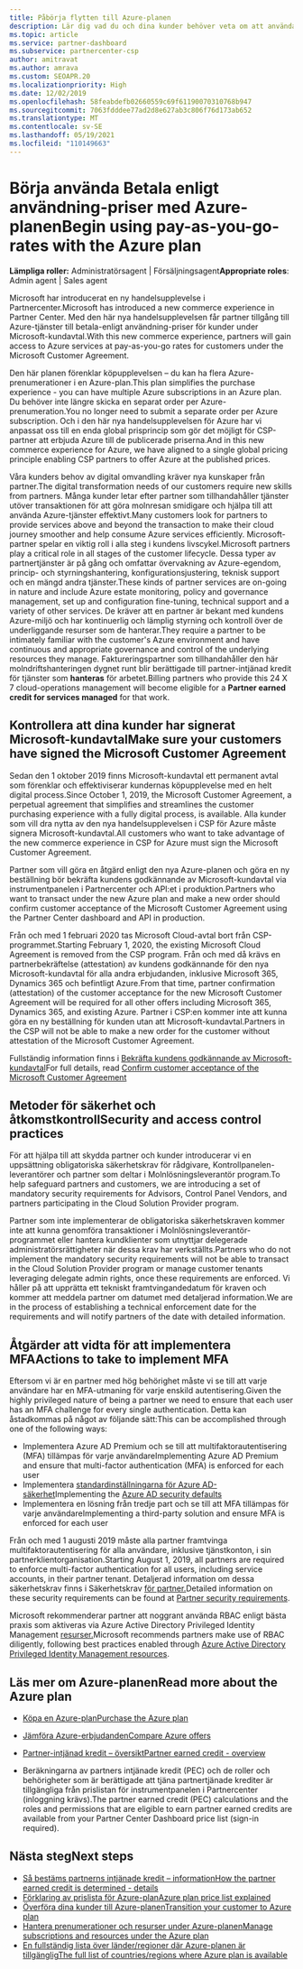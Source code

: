 ```yaml
---
title: Påbörja flytten till Azure-planen
description: Lär dig vad du och dina kunder behöver veta om att använda Azures betala enligt plan, inklusive första steg, säkerhetsåtgärder och hur du kommer igång.
ms.topic: article
ms.service: partner-dashboard
ms.subservice: partnercenter-csp
author: amitravat
ms.author: amrava
ms.custom: SEOAPR.20
ms.localizationpriority: High
ms.date: 12/02/2019
ms.openlocfilehash: 58feabdefb02660559c69f61190070310768b947
ms.sourcegitcommit: 7063fdddee77ad2d8e627ab3c806f76d173ab652
ms.translationtype: MT
ms.contentlocale: sv-SE
ms.lasthandoff: 05/19/2021
ms.locfileid: "110149663"
---
```

# <a name="begin-using-pay-as-you-go-rates-with-the-azure-plan"></a><span data-ttu-id="a137a-103">Börja använda Betala enligt användning-priser med Azure-planen</span><span class="sxs-lookup"><span data-stu-id="a137a-103">Begin using pay-as-you-go-rates with the Azure plan</span></span>

<span data-ttu-id="a137a-104">**Lämpliga roller:** Administratörsagent | Försäljningsagent</span><span class="sxs-lookup"><span data-stu-id="a137a-104">**Appropriate roles**: Admin agent | Sales agent</span></span>


<span data-ttu-id="a137a-105">Microsoft har introducerat en ny handelsupplevelse i Partnercenter.</span><span class="sxs-lookup"><span data-stu-id="a137a-105">Microsoft has introduced a new commerce experience in Partner Center.</span></span>  <span data-ttu-id="a137a-106">Med den här nya handelsupplevelsen får partner tillgång till Azure-tjänster till betala-enligt användning-priser för kunder under Microsoft-kundavtal.</span><span class="sxs-lookup"><span data-stu-id="a137a-106">With this new commerce experience, partners will gain access to Azure services at pay-as-you-go rates for customers under the Microsoft Customer Agreement.</span></span>

<span data-ttu-id="a137a-107">Den här planen förenklar köpupplevelsen – du kan ha flera Azure-prenumerationer i en Azure-plan.</span><span class="sxs-lookup"><span data-stu-id="a137a-107">This plan simplifies the purchase experience - you can have multiple Azure subscriptions in an Azure plan.</span></span> <span data-ttu-id="a137a-108">Du behöver inte längre skicka en separat order per Azure-prenumeration.</span><span class="sxs-lookup"><span data-stu-id="a137a-108">You no longer need to submit a separate order per Azure subscription.</span></span> <span data-ttu-id="a137a-109">Och i den här nya handelsupplevelsen för Azure har vi anpassat oss till en enda global prisprincip som gör det möjligt för CSP-partner att erbjuda Azure till de publicerade priserna.</span><span class="sxs-lookup"><span data-stu-id="a137a-109">And in this new commerce experience for Azure, we have aligned to a single global pricing principle enabling CSP partners to offer Azure at the published prices.</span></span>

<span data-ttu-id="a137a-110">Våra kunders behov av digital omvandling kräver nya kunskaper från partner.</span><span class="sxs-lookup"><span data-stu-id="a137a-110">The digital transformation needs of our customers require new skills from partners.</span></span> <span data-ttu-id="a137a-111">Många kunder letar efter partner som tillhandahåller tjänster utöver transaktionen för att göra molnresan smidigare och hjälpa till att använda Azure-tjänster effektivt.</span><span class="sxs-lookup"><span data-stu-id="a137a-111">Many customers look for partners to provide services above and beyond the transaction to make their cloud journey smoother and help consume Azure services efficiently.</span></span> <span data-ttu-id="a137a-112">Microsoft-partner spelar en viktig roll i alla steg i kundens livscykel.</span><span class="sxs-lookup"><span data-stu-id="a137a-112">Microsoft partners play a critical role in all stages of the customer lifecycle.</span></span> <span data-ttu-id="a137a-113">Dessa typer av partnertjänster är på gång och omfattar övervakning av Azure-egendom, princip- och styrningshantering, konfigurationsjustering, teknisk support och en mängd andra tjänster.</span><span class="sxs-lookup"><span data-stu-id="a137a-113">These kinds of partner services are on-going in nature and include Azure estate monitoring, policy and governance management, set up and configuration fine-tuning, technical support and a variety of other services.</span></span> <span data-ttu-id="a137a-114">De kräver att en partner är bekant med kundens Azure-miljö och har kontinuerlig och lämplig styrning och kontroll över de underliggande resurser som de hanterar.</span><span class="sxs-lookup"><span data-stu-id="a137a-114">They require a partner to be intimately familiar with the customer's Azure environment and have continuous and appropriate governance and control of the underlying resources they manage.</span></span> <span data-ttu-id="a137a-115">Faktureringspartner som tillhandahåller den här molndriftshanteringen dygnet runt blir berättigade till partner-intjänad kredit för tjänster som **hanteras** för arbetet.</span><span class="sxs-lookup"><span data-stu-id="a137a-115">Billing partners who provide this 24 X 7 cloud-operations management will become eligible for a **Partner earned credit for services managed** for that work.</span></span>

## <a name="make-sure-your-customers-have-signed-the-microsoft-customer-agreement"></a><span data-ttu-id="a137a-116">Kontrollera att dina kunder har signerat Microsoft-kundavtal</span><span class="sxs-lookup"><span data-stu-id="a137a-116">Make sure your customers have signed the Microsoft Customer Agreement</span></span>

<span data-ttu-id="a137a-117">Sedan den 1 oktober 2019 finns Microsoft-kundavtal ett permanent avtal som förenklar och effektiviserar kundernas köpupplevelse med en helt digital process.</span><span class="sxs-lookup"><span data-stu-id="a137a-117">Since October 1, 2019, the Microsoft Customer Agreement, a perpetual agreement that simplifies and streamlines the customer purchasing experience with a fully digital process, is available.</span></span> <span data-ttu-id="a137a-118">Alla kunder som vill dra nytta av den nya handelsupplevelsen i CSP för Azure måste signera Microsoft-kundavtal.</span><span class="sxs-lookup"><span data-stu-id="a137a-118">All customers who want to take advantage of the new commerce experience in CSP for Azure must sign the Microsoft Customer Agreement.</span></span>

<span data-ttu-id="a137a-119">Partner som vill göra en åtgärd enligt den nya Azure-planen och göra en ny beställning bör bekräfta kundens godkännande av Microsoft-kundavtal via instrumentpanelen i Partnercenter och API:et i produktion.</span><span class="sxs-lookup"><span data-stu-id="a137a-119">Partners who want to transact under the new Azure plan and make a new order should confirm customer acceptance of the Microsoft Customer Agreement using the Partner Center dashboard and API in production.</span></span>

<span data-ttu-id="a137a-120">Från och med 1 februari 2020 tas Microsoft Cloud-avtal bort från CSP-programmet.</span><span class="sxs-lookup"><span data-stu-id="a137a-120">Starting February 1, 2020, the existing Microsoft Cloud Agreement is removed from the CSP program.</span></span> <span data-ttu-id="a137a-121">Från och med då krävs en partnerbekräftelse (attestation) av kundens godkännande för den nya Microsoft-kundavtal för alla andra erbjudanden, inklusive Microsoft 365, Dynamics 365 och befintligt Azure.</span><span class="sxs-lookup"><span data-stu-id="a137a-121">From that time, partner confirmation (attestation) of the customer acceptance for the new Microsoft Customer Agreement will be required for all other offers including Microsoft 365, Dynamics 365, and existing Azure.</span></span> <span data-ttu-id="a137a-122">Partner i CSP:en kommer inte att kunna göra en ny beställning för kunden utan att Microsoft-kundavtal.</span><span class="sxs-lookup"><span data-stu-id="a137a-122">Partners in the CSP will not be able to make a new order for the customer without attestation of the Microsoft Customer Agreement.</span></span>

<span data-ttu-id="a137a-123">Fullständig information finns i [Bekräfta kundens godkännande av Microsoft-kundavtal](confirm-customer-agreement.md)</span><span class="sxs-lookup"><span data-stu-id="a137a-123">For full details, read [Confirm customer acceptance of the Microsoft Customer Agreement](confirm-customer-agreement.md)</span></span>

## <a name="security-and-access-control-practices"></a><span data-ttu-id="a137a-124">Metoder för säkerhet och åtkomstkontroll</span><span class="sxs-lookup"><span data-stu-id="a137a-124">Security and access control practices</span></span>

<span data-ttu-id="a137a-125">För att hjälpa till att skydda partner och kunder introducerar vi en uppsättning obligatoriska säkerhetskrav för rådgivare, Kontrollpanelen-leverantörer och partner som deltar i Molnlösningsleverantör program.</span><span class="sxs-lookup"><span data-stu-id="a137a-125">To help safeguard partners and customers, we are introducing a set of mandatory security requirements for Advisors, Control Panel Vendors, and partners participating in the Cloud Solution Provider program.</span></span>

<span data-ttu-id="a137a-126">Partner som inte implementerar de obligatoriska säkerhetskraven kommer inte att kunna genomföra transaktioner i Molnlösningsleverantör-programmet eller hantera kundklienter som utnyttjar delegerade administratörsrättigheter när dessa krav har verkställts.</span><span class="sxs-lookup"><span data-stu-id="a137a-126">Partners who do not implement the mandatory security requirements will not be able to transact in the Cloud Solution Provider program or manage customer tenants leveraging delegate admin rights, once these requirements are enforced.</span></span> <span data-ttu-id="a137a-127">Vi håller på att upprätta ett tekniskt framtvingandedatum för kraven och kommer att meddela partner om datumet med detaljerad information.</span><span class="sxs-lookup"><span data-stu-id="a137a-127">We are in the process of establishing a technical enforcement date for the requirements and will notify partners of the date with detailed information.</span></span>

## <a name="actions-to-take-to-implement-mfa"></a><span data-ttu-id="a137a-128">Åtgärder att vidta för att implementera MFA</span><span class="sxs-lookup"><span data-stu-id="a137a-128">Actions to take to implement MFA</span></span>

<span data-ttu-id="a137a-129">Eftersom vi är en partner med hög behörighet måste vi se till att varje användare har en MFA-utmaning för varje enskild autentisering.</span><span class="sxs-lookup"><span data-stu-id="a137a-129">Given the highly privileged nature of being a partner we need to ensure that each user has an MFA challenge for every single authentication.</span></span> <span data-ttu-id="a137a-130">Detta kan åstadkommas på något av följande sätt:</span><span class="sxs-lookup"><span data-stu-id="a137a-130">This can be accomplished through one of the following ways:</span></span>

- <span data-ttu-id="a137a-131">Implementera Azure AD Premium och se till att multifaktorautentisering (MFA) tillämpas för varje användare</span><span class="sxs-lookup"><span data-stu-id="a137a-131">Implementing Azure AD Premium and ensure that multi-factor authentication (MFA) is enforced for each user</span></span>
- <span data-ttu-id="a137a-132">Implementera [standardinställningarna för Azure AD-säkerhet](/azure/active-directory/conditional-access/concept-conditional-access-security-defaults)</span><span class="sxs-lookup"><span data-stu-id="a137a-132">Implementing the [Azure AD security defaults](/azure/active-directory/conditional-access/concept-conditional-access-security-defaults)</span></span>
- <span data-ttu-id="a137a-133">Implementera en lösning från tredje part och se till att MFA tillämpas för varje användare</span><span class="sxs-lookup"><span data-stu-id="a137a-133">Implementing a third-party solution and ensure MFA is enforced for each user</span></span>

<span data-ttu-id="a137a-134">Från och med 1 augusti 2019 måste alla partner framtvinga multifaktorautentisering för alla användare, inklusive tjänstkonton, i sin partnerklientorganisation.</span><span class="sxs-lookup"><span data-stu-id="a137a-134">Starting August 1, 2019, all partners are required to enforce multi-factor authentication for all users, including service accounts, in their partner tenant.</span></span> <span data-ttu-id="a137a-135">Detaljerad information om dessa säkerhetskrav finns i Säkerhetskrav [för partner.](partner-security-requirements.md)</span><span class="sxs-lookup"><span data-stu-id="a137a-135">Detailed information on these security requirements can be found at [Partner security requirements](partner-security-requirements.md).</span></span>

<span data-ttu-id="a137a-136">Microsoft rekommenderar partner att noggrant använda RBAC enligt bästa praxis som aktiveras via Azure Active Directory Privileged Identity Management [resurser.](/azure/active-directory/privileged-identity-management/pim-configure)</span><span class="sxs-lookup"><span data-stu-id="a137a-136">Microsoft recommends partners make use of RBAC diligently, following best practices enabled through [Azure Active Directory Privileged Identity Management resources](/azure/active-directory/privileged-identity-management/pim-configure).</span></span>

## <a name="read-more-about-the-azure-plan"></a><span data-ttu-id="a137a-137">Läs mer om Azure-planen</span><span class="sxs-lookup"><span data-stu-id="a137a-137">Read more about the Azure plan</span></span>

- [<span data-ttu-id="a137a-138">Köpa en Azure-plan</span><span class="sxs-lookup"><span data-stu-id="a137a-138">Purchase the Azure plan</span></span>](purchase-azure-plan.md)

- [<span data-ttu-id="a137a-139">Jämföra Azure-erbjudanden</span><span class="sxs-lookup"><span data-stu-id="a137a-139">Compare Azure offers</span></span>](compare-azure-offers.md)

- [<span data-ttu-id="a137a-140">Partner-intjänad kredit – översikt</span><span class="sxs-lookup"><span data-stu-id="a137a-140">Partner earned credit - overview</span></span>](partner-earned-credit.md)

- <span data-ttu-id="a137a-141">Beräkningarna av partners intjänade kredit (PEC) och de roller och behörigheter som är berättigade att tjäna partnertjänade krediter är tillgängliga från prislistan för instrumentpanelen i Partnercenter (inloggning krävs).</span><span class="sxs-lookup"><span data-stu-id="a137a-141">The partner earned credit (PEC) calculations and the roles and permissions that are eligible to earn partner earned credits are available from your Partner Center Dashboard price list (sign-in required).</span></span>

## <a name="next-steps"></a><span data-ttu-id="a137a-142">Nästa steg</span><span class="sxs-lookup"><span data-stu-id="a137a-142">Next steps</span></span> 

- [<span data-ttu-id="a137a-143">Så bestäms partnerns intjänade kredit – information</span><span class="sxs-lookup"><span data-stu-id="a137a-143">How the partner earned credit is determined - details</span></span>](partner-earned-credit-explanation.md)
- [<span data-ttu-id="a137a-144">Förklaring av prislista för Azure-plan</span><span class="sxs-lookup"><span data-stu-id="a137a-144">Azure plan price list explained</span></span>](azure-plan-price-list.md)
- [<span data-ttu-id="a137a-145">Överföra dina kunder till Azure-planen</span><span class="sxs-lookup"><span data-stu-id="a137a-145">Transition your customer to Azure plan</span></span>](azure-plan-transition.md)
- [<span data-ttu-id="a137a-146">Hantera prenumerationer och resurser under Azure-planen</span><span class="sxs-lookup"><span data-stu-id="a137a-146">Manage subscriptions and resources under the Azure plan</span></span>](azure-plan-manage.md)
- [<span data-ttu-id="a137a-147">En fullständig lista över länder/regioner där Azure-planen är tillgänglig</span><span class="sxs-lookup"><span data-stu-id="a137a-147">The full list of countries/regions where Azure plan is available</span></span>](https://query.prod.cms.rt.microsoft.com/cms/api/am/binary/RE3QN0x)